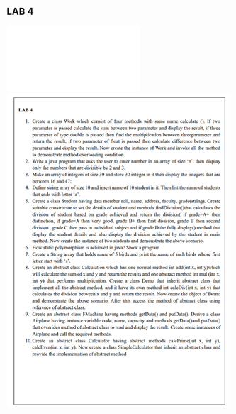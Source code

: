 ## LAB 4

![PDF download](/Second_Semester/OOP-with-JAVA/LAB4QN.pdf)
![qn](/Second_Semester/OOP-with-JAVA/LabSheet4/ph.png)